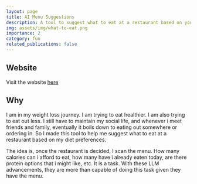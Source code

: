 ```yaml
---
layout: page
title: AI Menu Suggestions
description: A tool to suggest what to eat at a restaurant based on your diet preferences
img: assets/img/what-to-eat.png
importance: 2
category: fun
related_publications: false
---
```


## Website

Visit the website [here](https://menu.aakashb.xyz/)

## Why
I am in my weight loss journey. I am trying to eat healthier. I am also trying to eat out less. I still have to maintain my social life, and whenever i meet friends and family, eventually it boils down to eating out somewhere or ordering in. So I made this tool to help me suggest what to eat at a restaurant based on my diet preferences.
<br />

The idea is, once the restaurant is decided, I scan the menu. How many calories can i afford to eat, how many have i already eaten today, are there protein options that i might like, etc. It is a task. With these LLM advancements, they are more than capable of doing this task given they have the menu. 

